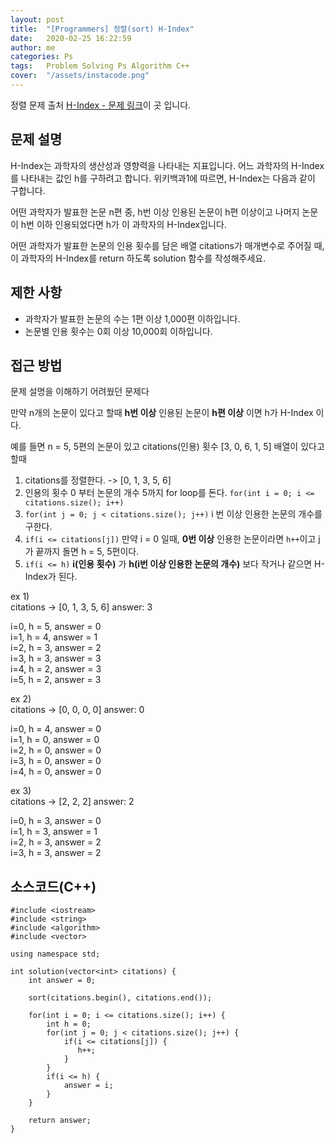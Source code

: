 ```yaml
---
layout: post
title:  "[Programmers] 정렬(sort) H-Index"
date:   2020-02-25 16:22:59
author: me
categories: Ps
tags:	Problem Solving Ps Algorithm C++
cover:  "/assets/instacode.png"
---
```




정렬 문제 출처 [H-Index - 문제 링크](https://programmers.co.kr/learn/courses/30/lessons/42747)이 곳 입니다.


## 문제 설명
H-Index는 과학자의 생산성과 영향력을 나타내는 지표입니다. 어느 과학자의 H-Index를 나타내는 값인 h를 구하려고 합니다. 위키백과1에 따르면, H-Index는 다음과 같이 구합니다.

어떤 과학자가 발표한 논문 n편 중, h번 이상 인용된 논문이 h편 이상이고 나머지 논문이 h번 이하 인용되었다면 h가 이 과학자의 H-Index입니다.

어떤 과학자가 발표한 논문의 인용 횟수를 담은 배열 citations가 매개변수로 주어질 때, 이 과학자의 H-Index를 return 하도록 solution 함수를 작성해주세요.

## 제한 사항
* 과학자가 발표한 논문의 수는 1편 이상 1,000편 이하입니다.
* 논문별 인용 횟수는 0회 이상 10,000회 이하입니다.

## 접근 방법
문제 설명을 이해하기 어려웠던 문제다

만약 n개의 논문이 있다고 할때 __h번 이상__ 인용된 논문이 __h편 이상__ 이면 h가 H-Index 이다.

예를 들면 n = 5, 5편의 논문이 있고 citations(인용) 횟수 [3, 0, 6, 1, 5] 배열이 있다고 할때 

1. citations를 정렬한다. -> [0, 1, 3, 5, 6]
2. 인용의 횟수 0 부터 논문의 개수 5까지 for loop를 돈다. `for(int i = 0; i <= citations.size(); i++)`
3. `for(int j = 0; j < citations.size(); j++)` i 번 이상 인용한 논문의 개수를 구한다. 
4. `if(i <= citations[j])` 만약 i = 0 일때, __0번 이상__ 인용한 논문이라면 `h++`이고 j가 끝까지 돌면 h = 5, 5편이다.
5. `if(i <= h)` __i(인용 횟수)__ 가 __h(i번 이상 인용한 논문의 개수)__ 보다 작거나 같으면 H-Index가 된다.

ex 1) <br />
citations -> [0, 1, 3, 5, 6] answer: 3<br />

i=0, h = 5, answer = 0 <br />
i=1, h = 4, answer = 1 <br />
i=2, h = 3, answer = 2 <br />
i=3, h = 3, answer = 3 <br />
i=4, h = 2, answer = 3 <br />
i=5, h = 2, answer = 3 <br />

ex 2) <br />
citations -> [0, 0, 0, 0] answer: 0<br />

i=0, h = 4, answer = 0 <br />
i=1, h = 0, answer = 0 <br />
i=2, h = 0, answer = 0 <br />
i=3, h = 0, answer = 0 <br />
i=4, h = 0, answer = 0 <br />

ex 3) <br />
citations -> [2, 2, 2] answer: 2<br />

i=0, h = 3, answer = 0 <br />
i=1, h = 3, answer = 1 <br />
i=2, h = 3, answer = 2 <br />
i=3, h = 3, answer = 2 

## 소스코드(C++)
```
#include <iostream>
#include <string>
#include <algorithm>
#include <vector>

using namespace std;

int solution(vector<int> citations) {
    int answer = 0;
    
    sort(citations.begin(), citations.end());

    for(int i = 0; i <= citations.size(); i++) {
        int h = 0;
        for(int j = 0; j < citations.size(); j++) {
            if(i <= citations[j]) {
               h++;    
            }
        }
        if(i <= h) {
            answer = i;
        }
    }
    
    return answer;
}
```